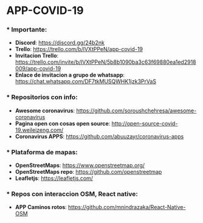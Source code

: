 # APP-COVID-19

### * **Importante**:
* **Discord**: https://discord.gg/24b2nk
* **Trello**: https://trello.com/b/lVXtPPeN/app-covid-19
* **Invitacion Trello**: https://trello.com/invite/b/lVXtPPeN/5b8b1090ba3c63f69880ea1ed2918009/app-covid-19
* **Enlace de invitacion a grupo de whatsapp**: https://chat.whatsapp.com/DF7tkMUSQWHK1jzk3PrVaS

### * **Repositorios con info**:
* **Awesome coronavirus**: https://github.com/soroushchehresa/awesome-coronavirus 
* **Pagina open con cosas open source**: http://open-source-covid-19.weileizeng.com/
* **Coronavirus APPS**: https://github.com/abuuzayr/coronavirus-apps

### * **Plataforma de mapas**:
* **OpenStreetMaps**: https://www.openstreetmap.org/
* **OpenStreetMaps repo**: https://github.com/openstreetmap
* **Leafletjs**: https://leafletjs.com/


### * **Repos con interaccion OSM, React native**:
* **APP Caminos rotos**: https://github.com/mnindrazaka/React-Native-OSM



